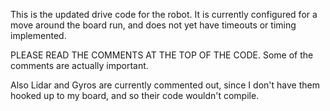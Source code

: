 This is the updated drive code for the robot.
It is currently configured for a move around the board run,
and does not yet have timeouts or timing implemented.

PLEASE READ THE COMMENTS AT THE TOP OF THE CODE.
Some of the comments are actually important.

Also Lidar and Gyros are currently commented out, 
since I don't have them hooked up to my board, 
and so their code wouldn't compile.
